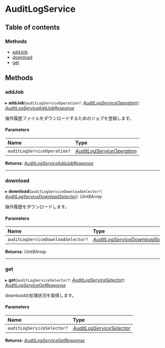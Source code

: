 # AuditLogService


## Table of contents

### Methods

- [addJob](auditlogservice.md#addjob)
- [download](auditlogservice.md#download)
- [get](auditlogservice.md#get)

## Methods

### addJob

▸ **addJob**(`auditLogServiceOperation?`: [*AuditLogServiceOperation*](../../data/search/auditlogserviceoperation.md)): [*AuditLogServiceAddJobResponse*](../../data/search/auditlogserviceaddjobresponse.md)

<div lang=\"ja\">操作履歴ファイルをダウンロードするためのジョブを登録します。</div> 

#### Parameters

| Name | Type |
| :------ | :------ |
| `auditLogServiceOperation?` | [*AuditLogServiceOperation*](../../data/search/auditlogserviceoperation.md) |

**Returns:** [*AuditLogServiceAddJobResponse*](../../data/search/auditlogserviceaddjobresponse.md)

___

### download

▸ **download**(`auditLogServiceDownloadSelector?`: [*AuditLogServiceDownloadSelector*](../../data/search/auditlogservicedownloadselector.md)): *Uint8Array*

<div lang=\"ja\">操作履歴をダウンロードします。</div> 

#### Parameters

| Name | Type |
| :------ | :------ |
| `auditLogServiceDownloadSelector?` | [*AuditLogServiceDownloadSelector*](../../data/search/auditlogservicedownloadselector.md) |

**Returns:** *Uint8Array*

___

### get

▸ **get**(`auditLogServiceSelector?`: [*AuditLogServiceSelector*](../../data/search/auditlogserviceselector.md)): [*AuditLogServiceGetResponse*](../../data/search/auditlogservicegetresponse.md)

<div lang=\"ja\">downloadの処理状況を取得します。</div> 

#### Parameters

| Name | Type |
| :------ | :------ |
| `auditLogServiceSelector?` | [*AuditLogServiceSelector*](../../data/search/auditlogserviceselector.md) |

**Returns:** [*AuditLogServiceGetResponse*](../../data/search/auditlogservicegetresponse.md)
